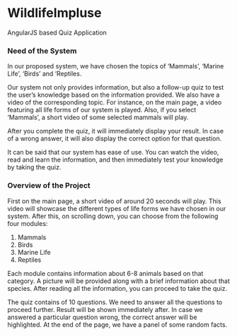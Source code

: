 # WildlifeImpluse
AngularJS based Quiz Application

### Need of the System
In our proposed system, we have chosen the topics of ‘Mammals’, ‘Marine Life’, ‘Birds’ and
‘Reptiles. 

Our system not only provides information, but also a follow-up quiz to test the user’s
knowledge based on the information provided. We also have a video of the corresponding topic. For
instance, on the main page, a video featuring all life forms of our system is played. Also, if you select
‘Mammals’, a short video of some selected mammals will play. 

After you complete the quiz, it will
immediately display your result. In case of a wrong answer, it will also display the correct option for that
question.

It can be said that our system has ease of use. You can watch the video, read and learn the
information, and then immediately test your knowledge by taking the quiz.

### Overview of the Project

First on the main page, a short video of around 20 seconds will play. This video
will showcase the different types of life forms we have chosen in our system. After this, on scrolling
down, you can choose from the following four modules:
1. Mammals
2. Birds
3. Marine Life
4. Reptiles

Each module contains information about 6-8 animals based on that category. A picture
will be provided along with a brief information about that species. After reading all the information, you
can proceed to take the quiz.

The quiz contains of 10 questions. We need to answer all the questions to proceed further.
Result will be shown immediately after. In case we answered a particular question wrong, the correct
answer will be highlighted. At the end of the page, we have a panel of some random facts.
